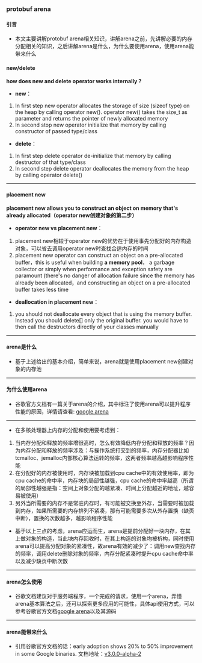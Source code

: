 ### protobuf arena 

#### 引言 
- 本文主要讲解protobuf arena相关知识，讲解arena之前，先讲解必要的内存分配相关的知识，之后讲解arena是什么，为什么要使用arena，使用arena能带来什么

#### new/delete 
**how does new and delete operator works internally ?** 
- **new**： 
1. In first step new operator allocates the storage of size (sizeof type) on the heap by calling operator new(). operator new() takes the size_t as parameter and returns the pointer of newly allocated memory 
2. In second stop new operator initialize that memory by calling constructor of passed type/class 

- **delete**： 
1. In first step delete operator de-initialize that memory by calling destructor of that type/class 
2. In second step delete operator deallocates the memory from the heap by calling operator delete() 

****

#### placement new 
**placement new allows you to construct an object on memory that's already allocated（operator new创建对象的第二步）**
- **operator new vs placement new**：
1. placement new相较于operator new的优势在于使用事先分配好的内存构造对象，可以省去调用operator new时查找合适内存的时间
2. placement new operator can construct an object on a pre-allocated buffer，this is useful when building **a memory pool**， a garbage collector or simply when performance and exception safety are paramount (there's no danger of allocation failure since the memory has already been allocated，and constructing an object on a pre-allocated buffer takes less time
- **deallocation in placement new**：
1. you should not deallocate every object that is using the memory buffer. Instead you should delete[] only the original buffer. you would have to then call the destructors directly of your classes manually

****

#### arena是什么
- 基于上述给出的基本介绍，简单来说，arena就是使用placement new创建对象的内存池

***

#### 为什么使用arena
- 谷歌官方文档有一篇关于arena的介绍，其中标注了使用arena可以提升程序性能的原因，详情请查看: [google arena](https://developers.google.com/protocol-buffers/docs/reference/arenas)

****

- 在多核处理器上内存的分配和使用要考虑到：
1. 当内存分配和释放的频率增很高时，怎么有效降低内存分配和释放的频率？因为内存分配和释放的频率涉及：与操作系统打交到的频率，内存分配器比如tcmalloc、jemalloc内部核心算法运转的频率，这两者频率越高越影响程序性能
2. 在分配好的内存被使用时，内存块被加载到cpu cache中的有效使用率，即为cpu cache的命中率，内存块的局部性越强，cpu cache的命中率越高（所谓的局部性越强是指：空间上对象分配的越紧凑、时间上分配越近的地址，越容易被使用）
3. 另外当所需要的内存不是常驻内存时，有可能被交换至外存，当需要时被加载到内存，如果所需要的内存排列不紧凑，那有可能需要多次从外存置换（缺页中断），置换的次数越多，越影响程序性能

- 基于以上三点的考虑，arena应运而生，arena是提前分配好一块内存，在其上做对象的构造，当此块内存回收时，在其上构造的对象均被析构，同时使用arena可以提高分配对象的紧凑性，故arena有效的减少了：调用new查找内存的频率，调用delete删除对象的频率，内存分配紧凑时提升cpu cache命中率以及减少缺页中断次数

****

#### arena怎么使用
- 谷歌文档建议对于服务端程序，一个完成的请求，使用一个arena，弄懂arena基本算法之后，还可以探索更多应用的可能性，具体api使用方式，可以参考谷歌官方文档[google arena](https://developers.google.com/protocol-buffers/docs/reference/arenas)以及其源码

****

#### arena能带来什么
- 引用谷歌官方文档的话：early adoption shows 20% to
50% improvement in some Google binaries. 文档地址：[v3.0.0-alpha-2](https://github.com/protocolbuffers/protobuf/releases?after=v3.0.0-alpha-2)
